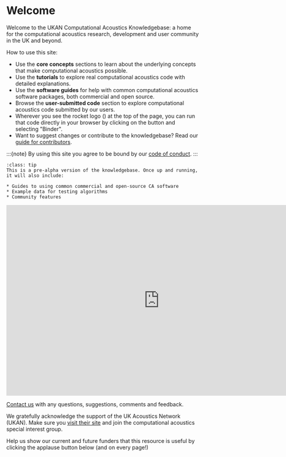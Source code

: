 # Welcome 

Welcome to the UKAN Computational Acoustics Knowledgebase: a home for the computational acoustics research, development and user community in the UK and beyond.

How to use this site:

- Use the **core concepts** sections to learn about the underlying concepts that make computational acoustics possible.
- Use the **tutorials** to explore real computational acoustics code with detailed explanations. 
- Use the **software guides** for help with common computational acoustics software packages, both commercial and open source.
- Browse the **user-submitted code** section to explore computational acoustics code submitted by our users.
- Wherever you see the rocket logo (<i class="fas fa-rocket"></i>) at the top of the page, you can run that code directly in your browser by clicking on the button and selecting "Binder".
- Want to suggest changes or contribute to the knowledgebase? Read our [guide for contributors](about/contribution-guide).

:::{note}
By using this site you agree to be bound by our [code of conduct](about/code-of-conduct).
:::

```{admonition} More content to follow!
:class: tip
This is a pre-alpha version of the knowledgebase. Once up and running, it will also include:

* Guides to using common commercial and open-source CA software
* Example data for testing algorithms
* Community features

```

<iframe src="https://docs.google.com/forms/d/e/1FAIpQLSfRASVBDDqw7gumQ_Ct4Yy8uGzN4k5za6SiVlisJYrxpqFPgA/viewform?embedded=true" width="800" height="500" frameborder="0" marginheight="0" marginwidth="0">Loading…</iframe>

[Contact us](mailto:ukan.ca.knowledgebase@gmail.com) with any questions, suggestions, comments and feedback.

We gratefully acknowledge the support of the UK Acoustics Network (UKAN). Make sure you [visit their site](https://acoustics.ac.uk/) and join the computational acoustics special interest group.

Help us show our current and future funders that this resource is useful by clicking the applause button below (and on every page!)

<div>
<link rel="stylesheet" href="https://unpkg.com/applause-button/dist/applause-button.css" />
<script src="https://unpkg.com/applause-button/dist/applause-button.js"></script>
<applause-button style="width: 30px; height: 30px;"/>
</div>
